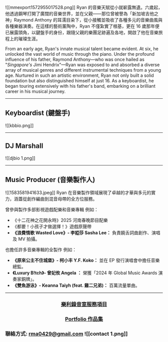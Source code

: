 ![[mmexport1572955017528.png]]
Ryan 的音樂天賦從小就嶄露無遺。六歲起，他透過鋼琴打開了廣闊的音樂世界，並在父親——那位曾被譽為「新加坡吉他之神」Raymond Anthony 的耳濡目染下，從小接觸並吸收了各種多元的音樂曲風與各種樂器演奏。在這樣的藝術薰陶中，Ryan 不僅紮實了根基，更在 16 歲那年便已展露頭角，以鍵盤手的身份，跟隨父親的樂團足跡遍及各地，開啟了他在音樂旅程上的璀璨生涯。

From an early age, Ryan's innate musical talent became evident. At six, he unlocked the vast world of music through the piano. Under the profound influence of his father, Raymond Anthony—who was once hailed as "_Singapore's_ Jimi Hendrix"—Ryan was exposed to and absorbed a diverse array of musical genres and different instrumental techniques from a young age. Nurtured in such an artistic environment, Ryan not only built a solid foundation but also distinguished himself at just 16. As a keyboardist, he began touring extensively with his father's band, embarking on a brilliant career in his musical journey.

--- 
## Keyboardist (鍵盤手)
![[kbbio.png]]

---
## DJ Marshall
![[djbio 1.png]]

---
## Music Producer (音樂製作人)
![[1583581941633.jpeg]]
Ryan 在音樂製作領域展現了卓越的才華與多元的實力，涵蓋從創作編曲到混音母帶的全方位服務。

曾參與製作多部影視遊戲配樂和音樂專輯
例如：
* 《十二花神之花開永時》2025 河南春晚節目配樂
* 《都要！小孩子才做選擇！》遊戲原聲帶 
* **《浪費情歌 Wasted Love》- 李婭莎 Sasha Lee：** 負責饒舌詞曲創作、演唱及 MV 拍攝。
  
也擔任許多音樂專輯的全製作
例如：
* **《原來公主不住城堡》- 柯小丰 Y.F. Koko：** 並在 EP 發行演唱會中擔任音樂總監。
* **《Luxury B!tch》- 曾妃攸 Angela ：** 榮獲「2024 年 Global Music Awards 演奏家銅牌」。
* **《雙魚游泳》- Keanna Taiyh (feat. 雞二兄弟)：** 百萬流量單曲。
---
<div style="text-align: center;">

### [樂利錄音室服務項目](Lovely%20Road%20Studio%20-%20樂利錄音室)  
### [Portfolio 作品集](Portfolio%20-%20作品集)
</div>

### 聯絡方式: rma0429@gmail.com ![[contact 1.png]]